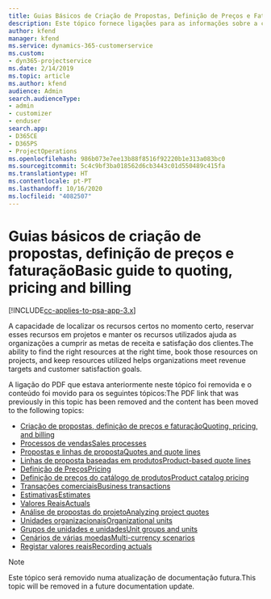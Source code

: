 ```yaml
---
title: Guias Básicos de Criação de Propostas, Definição de Preços e Faturação
description: Este tópico fornece ligações para as informações sobre a criação básica de propostas, a definição de preços e a faturação no Project Service Automation.
author: kfend
manager: kfend
ms.service: dynamics-365-customerservice
ms.custom:
- dyn365-projectservice
ms.date: 2/14/2019
ms.topic: article
ms.author: kfend
audience: Admin
search.audienceType:
- admin
- customizer
- enduser
search.app:
- D365CE
- D365PS
- ProjectOperations
ms.openlocfilehash: 986b073e7ee13b88f8516f92220b1e313a083bc0
ms.sourcegitcommit: 5c4c9bf3ba018562d6cb3443c01d550489c415fa
ms.translationtype: HT
ms.contentlocale: pt-PT
ms.lasthandoff: 10/16/2020
ms.locfileid: "4082507"
---
```

# <a name="basic-guide-to-quoting-pricing-and-billing"></a><span data-ttu-id="640e7-103">Guias básicos de criação de propostas, definição de preços e faturação</span><span class="sxs-lookup"><span data-stu-id="640e7-103">Basic guide to quoting, pricing and billing</span></span>

[!INCLUDE[cc-applies-to-psa-app-3.x](../../includes/cc-applies-to-psa-app-3x.md)]

<span data-ttu-id="640e7-104">A capacidade de localizar os recursos certos no momento certo, reservar esses recursos em projetos e manter os recursos utilizados ajuda as organizações a cumprir as metas de receita e satisfação dos clientes.</span><span class="sxs-lookup"><span data-stu-id="640e7-104">The ability to find the right resources at the right time, book those resources on projects, and keep resources utilized helps organizations meet revenue targets and customer satisfaction goals.</span></span> 

<span data-ttu-id="640e7-105">A ligação do PDF que estava anteriormente neste tópico foi removida e o conteúdo foi movido para os seguintes tópicos:</span><span class="sxs-lookup"><span data-stu-id="640e7-105">The PDF link that was previously in this topic has been removed and the content has been moved to the following topics:</span></span>

- [<span data-ttu-id="640e7-106">Criação de propostas, definição de preços e faturação</span><span class="sxs-lookup"><span data-stu-id="640e7-106">Quoting, pricing, and billing</span></span>](../quote-bill-price.md)
- [<span data-ttu-id="640e7-107">Processos de vendas</span><span class="sxs-lookup"><span data-stu-id="640e7-107">Sales processes</span></span>](../basic-sales-process.md)
- [<span data-ttu-id="640e7-108">Propostas e linhas de proposta</span><span class="sxs-lookup"><span data-stu-id="640e7-108">Quotes and quote lines</span></span>](../basic-quote-lines.md)
- [<span data-ttu-id="640e7-109">Linhas de proposta baseadas em produtos</span><span class="sxs-lookup"><span data-stu-id="640e7-109">Product-based quote lines</span></span>](../product-based-quote-lines.md)
- [<span data-ttu-id="640e7-110">Definição de Preços</span><span class="sxs-lookup"><span data-stu-id="640e7-110">Pricing</span></span>](../basic-pricing.md)
- [<span data-ttu-id="640e7-111">Definição de preços do catálogo de produtos</span><span class="sxs-lookup"><span data-stu-id="640e7-111">Product catalog pricing</span></span>](../product-catalog-pricing.md)
- [<span data-ttu-id="640e7-112">Transações comerciais</span><span class="sxs-lookup"><span data-stu-id="640e7-112">Business transactions</span></span>](../basic-business-transactions.md)
- [<span data-ttu-id="640e7-113">Estimativas</span><span class="sxs-lookup"><span data-stu-id="640e7-113">Estimates</span></span>](../estimates.md)
- [<span data-ttu-id="640e7-114">Valores Reais</span><span class="sxs-lookup"><span data-stu-id="640e7-114">Actuals</span></span>](../actuals.md)
- [<span data-ttu-id="640e7-115">Análise de propostas do projeto</span><span class="sxs-lookup"><span data-stu-id="640e7-115">Analyzing project quotes</span></span>](../basic-analyzing-quotes.md)
- [<span data-ttu-id="640e7-116">Unidades organizacionais</span><span class="sxs-lookup"><span data-stu-id="640e7-116">Organizational units</span></span>](../advanced-organizational.md)
- [<span data-ttu-id="640e7-117">Grupos de unidades e unidades</span><span class="sxs-lookup"><span data-stu-id="640e7-117">Unit groups and units</span></span>](../advanced-units.md)
- [<span data-ttu-id="640e7-118">Cenários de várias moedas</span><span class="sxs-lookup"><span data-stu-id="640e7-118">Multi-currency scenarios</span></span>](../advanced-currency.md)
- [<span data-ttu-id="640e7-119">Registar valores reais</span><span class="sxs-lookup"><span data-stu-id="640e7-119">Recording actuals</span></span>](../advanced-actuals.md)

> [!NOTE]
> <span data-ttu-id="640e7-120">Este tópico será removido numa atualização de documentação futura.</span><span class="sxs-lookup"><span data-stu-id="640e7-120">This topic will be removed in a future documentation update.</span></span> 
